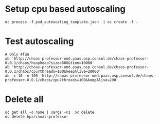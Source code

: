 # Setup cpu based autoscaling

```
oc process -f pod_autoscaling_template.json  | oc create -f -
```

# Test autoscaling

```
# Only 4fun
ab 'http://choas-professor-omd.paas.osp.consol.de/chaos-professor-0.0.1/chaos/heapheap?size=500&time=10000'
ab 'http://choas-professor-omd.paas.osp.consol.de/chaos-professor-0.0.1/chaos/cpu?threads=100&keepAlive=20000'
ab -c 10 -n 100 'http://choas-professor-omd.paas.osp.consol.de/chaos-professor-0.0.1/chaos/cpu?threads=100&keepAlive=200'
```

# Delete all
```
oc get all -o name | xargs -n1  oc delete
oc delete hpa/choas-professor
```
